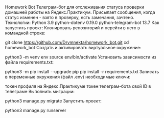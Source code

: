 Homework Bot
Телеграм-бот для отслеживания статуса проверки домашней работы на Яндекс.Практикум.
Присылает сообщения, когда статус изменен - взято в проверку, есть замечания, зачтено.
Технологии:
Python 3.9
python-dotenv 0.19.0
python-telegram-bot 13.7
Как запустить проект:
Клонировать репозиторий и перейти в него в командной строке:

git clone https://github.com/Drvmnekta/homework_bot.git
cd homework_bot
Cоздать и активировать виртуальное окружение:

python3 -m venv env
source env/bin/activate
Установить зависимости из файла requirements.txt:

python3 -m pip install --upgrade pip
pip install -r requirements.txt
Записать в переменные окружения (файл .env) необходимые ключи:

токен профиля на Яндекс.Практикуме
токен телеграм-бота
свой ID в телеграме
Выполнить миграции:

python3 manage.py migrate
Запустить проект:

python3 manage.py runserver
